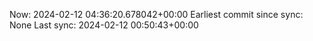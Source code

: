 Now: 2024-02-12 04:36:20.678042+00:00 Earliest commit since sync: None Last sync: 2024-02-12 00:50:43+00:00
